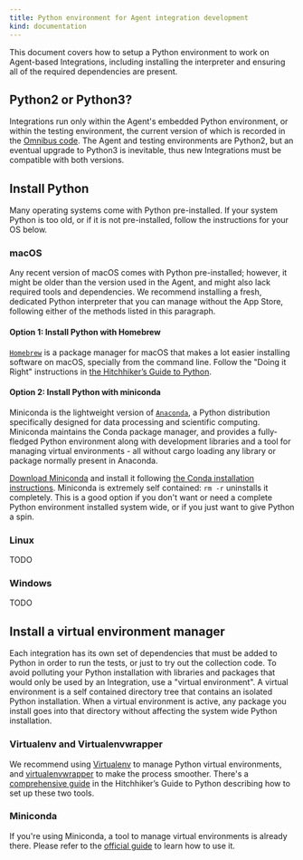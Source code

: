 ```yaml
---
title: Python environment for Agent integration development
kind: documentation
---
```


This document covers how to setup a Python environment to work on Agent-based Integrations, including installing the interpreter and ensuring all of the required dependencies are present.

## Python2 or Python3?

Integrations run only within the Agent's embedded Python environment, or within the testing environment, the current version of which is recorded in the [Omnibus code][1]. The Agent and testing environments are Python2, but an eventual upgrade to Python3 is inevitable, thus new Integrations must be compatible with both versions.

## Install Python

Many operating systems come with Python pre-installed. If your system Python is too old, or if it is not pre-installed, follow the instructions for your OS below.

### macOS

Any recent version of macOS comes with Python pre-installed; however, it might be older than the version used in the Agent, and might also lack required tools and dependencies. We recommend installing a fresh, dedicated Python interpreter that you can manage without the App Store, following either of the methods listed in this paragraph.

#### Option 1: Install Python with Homebrew

[`Homebrew`][3] is a package manager for macOS that makes a lot easier installing software on macOS, specially from the command line. Follow the "Doing it Right" instructions in [the Hitchhiker’s Guide to Python][4].

#### Option 2: Install Python with miniconda

Miniconda is the lightweight version of [`Anaconda`][5], a Python distribution specifically designed for data processing and scientific computing. Miniconda maintains the Conda package manager, and provides a fully-fledged Python environment along with development libraries and a tool for managing virtual environments - all without cargo loading any library or package normally present in Anaconda.

[Download Miniconda][6] and install it following [the Conda installation instructions][7]. Miniconda is extremely self contained: `rm -r` uninstalls it completely. This is a good option if you don't want or need a complete Python environment installed system wide, or if you just want to give Python a spin.

### Linux

TODO

### Windows

TODO

## Install a virtual environment manager

Each integration has its own set of dependencies that must be added to Python in order to run the tests, or just to try out the collection code. To avoid polluting your Python installation with libraries and packages that would only be used by an Integration, use a "virtual environment". A virtual environment is a self contained directory tree that contains an isolated Python installation. When a virtual environment is active, any package you install goes into that directory without affecting the system wide Python installation.

### Virtualenv and Virtualenvwrapper

We recommend using [Virtualenv][8] to manage Python virtual environments, and [virtualenvwrapper][9] to make the process smoother. There's a [comprehensive guide][10] in the Hitchhiker’s Guide to Python describing how to set up these two tools.

### Miniconda

If you're using Miniconda, a tool to manage virtual environments is already there. Please refer to the [official guide][11] to learn how to use it.

[1]: https://github.com/DataDog/omnibus-software/blob/master/config/software/python.rb#L21
[2]: https://pythonclock.org/
[3]: http://brew.sh/#install
[4]: http://docs.python-guide.org/en/latest/starting/install/osx/#doing-it-right
[5]: http://anaconda.com
[6]: https://repo.continuum.io/miniconda/Miniconda2-latest-MacOSX-x86_64.sh
[7]: https://conda.io/docs/user-guide/install/macos.html
[8]: http://pypi.python.org/pypi/virtualenv
[9]: https://virtualenvwrapper.readthedocs.io/en/latest/index.html
[10]: http://docs.python-guide.org/en/latest/dev/virtualenvs/#lower-level-virtualenv
[11]: https://conda.io/docs/user-guide/tasks/manage-environments.html
